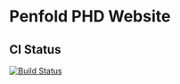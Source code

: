 # Penfold PHD Website

## CI Status 
[![Build Status](https://travis-ci.org/ncastilho/penfold-api.svg?branch=master)](https://travis-ci.org/ncastilho/penfold-api)
